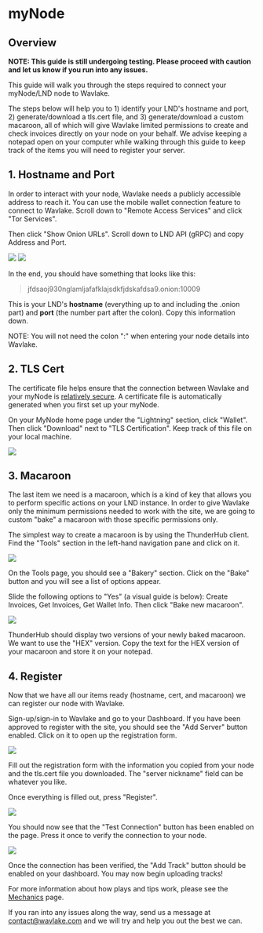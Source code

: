 # myNode

## Overview

**NOTE: This guide is still undergoing testing. Please proceed with caution and let us know if you run into any issues.**

This guide will walk you through the steps required to connect your myNode/LND node to Wavlake.

The steps below will help you to 1) identify your LND's hostname and port, 2) generate/download a tls.cert file, and 3) generate/download a custom macaroon, all of which will give Wavlake limited permissions to create and check invoices directly on your node on your behalf. We advise keeping a notepad open on your computer while walking through this guide to keep track of the items you will need to register your server.

## 1. Hostname and Port

In order to interact with your node, Wavlake needs a publicly accessible address to reach it. You can use the mobile wallet connection feature to connect to Wavlake. Scroll down to "Remote Access Services" and click "Tor Services".

Then click "Show Onion URLs". Scroll down to LND API (gRPC) and copy Address and Port.

![](<../.gitbook/assets/2022-05-22 21.40.12.jpg>) ![](<../.gitbook/assets/2022-05-22 21.40.28.jpg>)

In the end, you should have something that looks like this:

> jfdsaoj930nglamljafafklajsdkfjdskafdsa9.onion:10009

This is your LND's **hostname** (everything up to and including the .onion part) and **port** (the number part after the colon). Copy this information down.

NOTE: You will not need the colon ":" when entering your node details into Wavlake.&#x20;

## 2. TLS Cert

The certificate file helps ensure that the connection between Wavlake and your myNode is [relatively secure](https://docs.lightning.engineering/lightning-network-tools/lnd/safety#tls). A certificate file is automatically generated when you first set up your myNode.

On your MyNode home page under the "Lightning" section, click "Wallet". Then click "Download" next to "TLS Certification". Keep track of this file on your local machine.

![](<../.gitbook/assets/2022-05-22 21.42.05.jpg>)

## 3. Macaroon

The last item we need is a macaroon, which is a kind of key that allows you to perform specific actions on your LND instance. In order to give Wavlake only the minimum permissions needed to work with the site, we are going to custom "bake" a macaroon with those specific permissions only.

The simplest way to create a macaroon is by using the ThunderHub client. Find the "Tools" section in the left-hand navigation pane and click on it.

![](../.gitbook/assets/thub.png)

On the Tools page, you should see a "Bakery" section. Click on the "Bake" button and you will see a list of options appear.

Slide the following options to "Yes" (a visual guide is below): Create Invoices, Get Invoices, Get Wallet Info. Then click "Bake new macaroon".

![](<../.gitbook/assets/Screen Shot 2022-04-01 at 11.12.46 PM.png>)

ThunderHub should display two versions of your newly baked macaroon. We want to use the "HEX" version. Copy the text for the HEX version of your macaroon and store it on your notepad.

## 4. Register

Now that we have all our items ready (hostname, cert, and macaroon) we can register our node with Wavlake.

Sign-up/sign-in to Wavlake and go to your Dashboard. If you have been approved to register with the site, you should see the "Add Server" button enabled. Click on it to open up the registration form.

![](../.gitbook/assets/dashboard01.png)

Fill out the registration form with the information you copied from your node and the tls.cert file you downloaded. The "server nickname" field can be whatever you like.

Once everything is filled out, press "Register".

![](../.gitbook/assets/dashboard02.png)

You should now see that the "Test Connection" button has been enabled on the page. Press it once to verify the connection to your node.

![](../.gitbook/assets/dashboard03.png)

Once the connection has been verified, the "Add Track" button should be enabled on your dashboard. You may now begin uploading tracks!

For more information about how plays and tips work, please see the [Mechanics](../mechanics.md) page.

If you ran into any issues along the way, send us a message at contact@wavlake.com and we will try and help you out the best we can.
